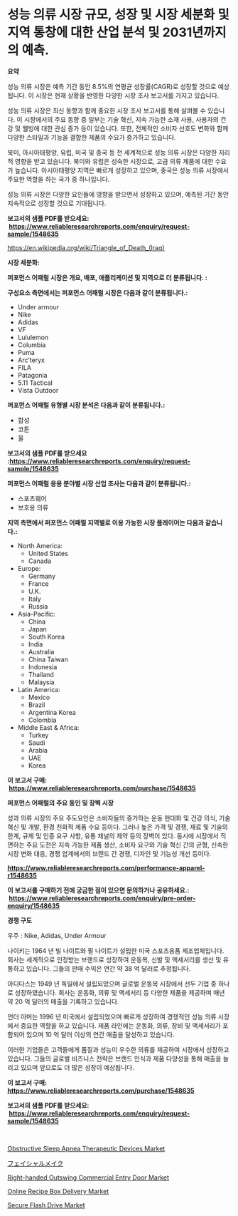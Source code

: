 <p><h1>성능 의류 시장 규모, 성장 및 시장 세분화 및 지역 통창에 대한 산업 분석 및 2031년까지의 예측.</h1></p><p><strong>요약</strong></p>
<p><p>성능 의류 시장은 예측 기간 동안 8.5%의 연평균 성장률(CAGR)로 성장할 것으로 예상됩니다. 이 시장은 현재 상황을 반영한 다양한 시장 조사 보고서를 가지고 있습니다.</p><p>성능 의류 시장은 최신 동향과 함께 중요한 시장 조사 보고서를 통해 살펴볼 수 있습니다. 이 시장에서의 주요 동향 중 일부는 기술 혁신, 지속 가능한 소재 사용, 사용자의 건강 및 웰빙에 대한 관심 증가 등이 있습니다. 또한, 전체적인 소비자 선호도 변화와 함께 다양한 스타일과 기능을 결합한 제품의 수요가 증가하고 있습니다.</p><p>북미, 아시아태평양, 유럽, 미국 및 중국 등 전 세계적으로 성능 의류 시장은 다양한 지리적 영향을 받고 있습니다. 북미와 유럽은 성숙한 시장으로, 고급 의류 제품에 대한 수요가 높습니다. 아시아태평양 지역은 빠르게 성장하고 있으며, 중국은 성능 의류 시장에서 주요한 역할을 하는 국가 중 하나입니다.</p><p>성능 의류 시장은 다양한 요인들에 영향을 받으면서 성장하고 있으며, 예측된 기간 동안 지속적으로 성장할 것으로 기대됩니다.</p></p>
<p><strong>보고서의 샘플 PDF를 받으세요: &nbsp;<a href="https://www.reliableresearchreports.com/enquiry/request-sample/1548635">https://www.reliableresearchreports.com/enquiry/request-sample/1548635</a></strong></p>
<p><a href="https://en.wikipedia.org/wiki/Triangle_of_Death_(Iraq)">https://en.wikipedia.org/wiki/Triangle_of_Death_(Iraq)</a></p>
<p><strong>시장 세분화:</strong></p>
<p><strong> 퍼포먼스 어패럴 시장은 개요, 배포, 애플리케이션 및 지역으로 더 분류됩니다. :</strong></p>
<p><strong>구성요소 측면에서는 퍼포먼스 어패럴 시장은 다음과 같이 분류됩니다.:</strong></p>
<p><ul><li>Under armour</li><li>Nike</li><li>Adidas</li><li>VF</li><li>Lululemon</li><li>Columbia</li><li>Puma</li><li>Arc’teryx</li><li>FILA</li><li>Patagonia</li><li>5.11 Tactical</li><li>Vista Outdoor</li></ul></p>
<p><strong> 퍼포먼스 어패럴 유형별 시장 분석은 다음과 같이 분류됩니다.:</strong></p>
<p><ul><li>합성</li><li>코튼</li><li>울</li></ul></p>
<p><strong>보고서의 샘플 PDF를 받으세요 :<a href="https://www.reliableresearchreports.com/enquiry/request-sample/1548635">https://www.reliableresearchreports.com/enquiry/request-sample/1548635</a></strong></p>
<p><strong> 퍼포먼스 어패럴 응용 분야별 시장 산업 조사는 다음과 같이 분류됩니다.:</strong></p>
<p><ul><li>스포츠웨어</li><li>보호용 의류</li></ul></p>
<p><strong>지역 측면에서 퍼포먼스 어패럴 지역별로 이용 가능한 시장 플레이어는 다음과 같습니다.:</strong></p>
<p><ul>
    <li>
        North America:
        <ul>
            <li>United States</li>
            <li>Canada</li>
        </ul>
    </li>
    <li>
        Europe:
        <ul>
            <li>Germany</li>
            <li>France</li>
            <li>U.K.</li>
            <li>Italy</li>
            <li>Russia</li>
        </ul>
    </li>
    <li>
        Asia-Pacific:
        <ul>
            <li>China</li>
            <li>Japan</li>
            <li>South Korea</li>
            <li>India</li>
            <li>Australia</li>
            <li>China Taiwan</li>
            <li>Indonesia</li>
            <li>Thailand</li>
            <li>Malaysia</li>
        </ul>
    </li>
    <li>
        Latin America:
        <ul>
            <li>Mexico</li>
            <li>Brazil</li>
            <li>Argentina Korea</li>
            <li>Colombia</li>
        </ul>
    </li>
    <li>
        Middle East & Africa:
        <ul>
            <li>Turkey</li>
            <li>Saudi</li>
            <li>Arabia</li>
            <li>UAE</li>
            <li>Korea</li>
        </ul>
    </li>
    </ul></p>
<p><strong>이 보고서 구매: &nbsp;<a href="https://www.reliableresearchreports.com/purchase/1548635">https://www.reliableresearchreports.com/purchase/1548635</a></strong></p>
<p><strong>퍼포먼스 어패럴의 주요 동인 및 장벽 시장</strong></p>
<p><p>성과 의류 시장의 주요 주도요인은 소비자들의 증가하는 운동 현대화 및 건강 의식, 기술 혁신 및 개발, 환경 친화적 제품 수요 등이다. 그러나 높은 가격 및 경쟁, 재료 및 기술의 한계, 규제 및 인증 요구 사항, 유통 채널의 제약 등의 장벽이 있다. 동시에 시장에서 직면하는 주요 도전은 지속 가능한 제품 생산, 소비자 요구와 기술 혁신 간의 균형, 신속한 시장 변화 대응, 경쟁 업계에서의 브랜드 간 경쟁, 디자인 및 기능성 개선 등이다.</p></p>
<p><strong><a href="https://www.reliableresearchreports.com/performance-apparel-r1548635">https://www.reliableresearchreports.com/performance-apparel-r1548635</a></strong></p>
<p><strong>이 보고서를 구매하기 전에 궁금한 점이 있으면 문의하거나 공유하세요.: &nbsp;<a href="https://www.reliableresearchreports.com/enquiry/pre-order-enquiry/1548635">https://www.reliableresearchreports.com/enquiry/pre-order-enquiry/1548635</a></strong></p>
<p><strong>경쟁 구도</strong></p>
<p><p>우주 : Nike, Adidas, Under Armour</p><p>나이키는 1964 년 빌 나이트와 필 나이트가 설립한 미국 스포츠용품 제조업체입니다. 회사는 세계적으로 인정받는 브랜드로 성장하여 운동복, 신발 및 액세서리를 생산 및 유통하고 있습니다. 그들의 판매 수익은 연간 약 38 억 달러로 추정됩니다.</p><p>아디다스는 1949 년 독일에서 설립되었으며 글로벌 운동복 시장에서 선두 기업 중 하나로 성장하였습니다. 회사는 운동화, 의류 및 액세서리 등 다양한 제품을 제공하며 매년 약 20 억 달러의 매출을 기록하고 있습니다.</p><p>언더 아머는 1996 년 미국에서 설립되었으며 빠르게 성장하여 경쟁적인 성능 의류 시장에서 중요한 역할을 하고 있습니다. 제품 라인에는 운동화, 의류, 장비 및 액세서리가 포함되어 있으며 10 억 달러 이상의 연간 매출을 달성하고 있습니다.</p><p>이러한 기업들은 고객들에게 품질과 성능이 우수한 의류를 제공하여 시장에서 성장하고 있습니다. 그들의 글로벌 비즈니스 전략은 브랜드 인식과 제품 다양성을 통해 매출을 늘리고 있으며 앞으로도 더 많은 성장이 예상됩니다.</p></p>
<p><strong>이 보고서 구매: &nbsp; <a href="https://www.reliableresearchreports.com/purchase/1548635">https://www.reliableresearchreports.com/purchase/1548635</a></strong></p>
<p><strong>보고서의 샘플 PDF를 받으세요: &nbsp;<a href="https://www.reliableresearchreports.com/enquiry/request-sample/1548635">https://www.reliableresearchreports.com/enquiry/request-sample/1548635</a></strong><strong></strong></p>
<p>&nbsp;</p>
<p><p><a href="https://www.linkedin.com/pulse/obstructive-sleep-apnea-therapeutic-devices-industry-tf9tc">Obstructive Sleep Apnea Therapeutic Devices Market</a></p><p><a href="https://github.com/RandallRunte2023/Market-Research-Report-List-2/blob/main/834367737369.md">フェイシャルメイク</a></p><p><a href="https://medium.com/@harleywyman28/strategic-insights-into-global-right-handed-outswing-commercial-entry-door-market-trends-2024-d0710eafcbe8">Right-handed Outswing Commercial Entry Door Market</a></p><p><a href="https://medium.com/@jayrussel94/deep-dive-into-the-online-recipe-box-delivery-market-itstrends-market-segmentation-and-108dfb9218e6">Online Recipe Box Delivery Market</a></p><p><a href="https://issuu.com/reportprime-2/docs/secure-flash-drive-market-size-2030.pptx">Secure Flash Drive Market</a></p></p>